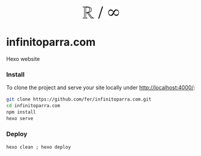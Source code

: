 
<p style="text-align: center">
<img src="themes/typing/source/images/logo.png" alt="Drawing" width="100" />
</p>

# infinitoparra.com

Hexo website

### Install

To clone the project and serve your site locally under [http://localhost:4000/](http://localhost:4000/):

```bash
git clone https://github.com/fer/infinitoparra.com.git
cd infinitoparra.com
npm install
hexo serve
```

### Deploy

```
hexo clean ; hexo deploy
```
